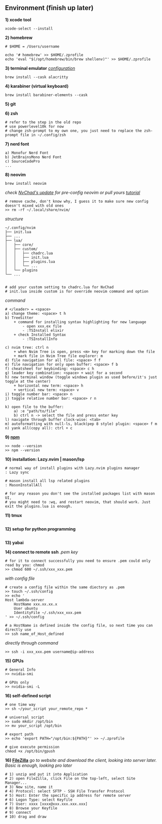 

## Environment (finish up later)
**1) xcode tool**
```shell 
xcode-select --install
```

**2) homebrew**
```shell
# $HOME = /Users/username 

echo '# homebrew' >> $HOME/.zprofile 
echo 'eval "$(/opt/homebrew/bin/brew shellenv)"' >> $HOME/.zprofile 
```

**3) terminal emulator** 
*[configuration](./alacritty/alacritty.yml)*
```shell
brew install --cask alacritty
```

**4) karabiner (virtual keyboard)**
```shell
brew install barabiner-elements --cask
```

**5) git**


**6) zsh**
```shell
# refer to the step in the old repo
# use powerlevel10k for now
# change zsh-prompt to my own one, you just need to replace the zsh-prompt file in ~/.config/zsh
```

**7) nerd font**
```shell
a) Monofur Nerd Font
b) JetBrainsMono Nerd Font 
c) SourceCodePro 
...
```

**8) neovim** 
```shell 
brew install neovim
```

*check [NvChad's update](https://github.com/NvChad/NvChad) for pre-config neovim or pull yours*
*[tutorial](https://www.youtube.com/watch?v=Mtgo-nP_r8Y)*
```
# remove cache, don't know why, I guess it to make sure new config doesn't mixed with old ones
>> rm -rf ~/.local/share/nvim/
```

*structure*
```
~/.config/nvim
├── init.lua
├── ...
├── lua/
│   ├── core/
│   ├── custom/
│   │   ├── chadrc.lua
│   │   ├── init.lua
│   │   ├── plugins.lua
│   │   └── ...
│   └── plugins
└── ...


# add your custom setting to chadrc.lua for NvChad 
# init.lua inside custom is for override neovim command and option 
```
*command*
``` 
# </leader> = <space> 
a) change theme: <space> t h 
b) TreeSitter 
    + command for installing syntax highlighting for new language
        - open xxx.ex file 
        - :TSInstall elixir
    + check Installed Syntax
        - :TSInstallInfo

c) nvim tree: ctrl n 
    + when Nvim Tree is open, press <m> key for marking down the file
    + mark file in Nvim Tree file explorer: m
d) file navigation for all file: <space> f f 
e) file navigation for only open buffer: <space> f b 
f) cheatsheet for keybinding: <space> c h 
g) leader key combination: <space> + wait for a second
h) new terminal window (toggle windows plugin as used before/it's just toggle at the center)
    + horizontal new term: <space> h 
    + vertical new term: <space> v
i) toggle number bar: <space> n 
j) toggle relative number bar: <space> r n 

k) open file to the buffer: 
    a) :e "path/to/file"
    b) ctrl n -> select the file and press enter key
l) navigate through buffer clock-wise: <tab> 
m) autoformatting with null-ls, black(pep 8 style) plugin: <space> f m
n) yank all(copy all): ctrl + c
```

**9) [npm](https://nodejs.org/en/download)**
```
>> node --version
>> npm --version
```

**10) installation: Lazy.nvim | mason/lsp**
```
# normal way of install plugins with Lazy.nvim plugins manager
: Lazy sync 

# mason install all lsp related plugins 
: MasonInstallAll 

# for any reason you don't see the installed packages list with mason UI, 
# you might need to :wq, and restart neovim, that should work. Just exit the plugins.lua is enough.
```


**11) tmux** 
```
```

**12) setup for python programming**
```

```

**13) yabai** 

**14) connect to remote ssh**
*.pem key*
```shell
# for it to connect successfully you need to ensure .pem could only read by you: chmod
>> chmod 600 ~/.ssh/xxx_xxx.pem
```

*with config file*
```shell
# create a config file within the same diectory as .pem 
>> touch ~/.ssh/config 
>> echo '
Host lambda-server
    HostName xxx.xx.xx.x
    User ubuntu
    IdentityFile ~/.ssh/xxx_xxx.pem
' >> ~/.ssh/config

# a HostName is defined inside the config file, so next time you can directly use 
>> ssh name_of_Host_defined
```

*directly through command*
```
>> ssh -i xxx_xxx.pem username@ip-address
```

**15) GPUs**
```shell
# General Info 
>> nvidia-smi 

# GPUs only 
>> nvidia-smi -L
```

**16) self-defined script**
```
# one time way 
>> sh ~/your_script your_remote_repo *

# universal script 
>> sudo mkdir /opt/bin 
>> mv your_script /opt/bin 

# export path 
>> echo 'export PATH="/opt/bin:${PATH}"' >> ~/.zprofile

# give execute permission 
chmod +x /opt/bin/gpush
```

**16) [FileZilla](https://filezilla-project.org/)** 
*go to website and download the client, looking into server later. Basic is enough, looking pro later*
```
# 1) unzip and put it into Application 
# 2) open FileZilla, click File on the top-left, select Site Manager... 
# 3) New site, name it
# 4) Protocol: select SFTP - SSH File Transfer Protocol 
# 5) Host: Enter the specific ip address for remote server 
# 6) Logon Type: select Keyfile 
# 7) User: xxxx [xxxx@xxx.xxx.xxx.xxx]
# 8) Browse your Keyfile
# 9) connect 
# 10) drag and draw
```

